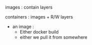 images : contain layers

containers : images + R/W layers

- an image : 
  - Either docker build 
  - either we pull it from somewhere

